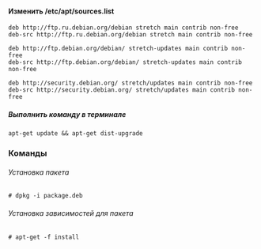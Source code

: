 #### Изменить /etc/apt/sources.list

```
deb http://ftp.ru.debian.org/debian stretch main contrib non-free
deb-src http://ftp.ru.debian.org/debian stretch main contrib non-free

deb http://ftp.debian.org/debian/ stretch-updates main contrib non-free
deb-src http://ftp.debian.org/debian/ stretch-updates main contrib non-free

deb http://security.debian.org/ stretch/updates main contrib non-free
deb-src http://security.debian.org/ stretch/updates main contrib non-free
```

##### Выполнить команду в терминале
```
apt-get update && apt-get dist-upgrade
```

### Команды

###### Установка пакета

```
# dpkg -i package.deb
```

###### Установка зависимостей для пакета

```
# apt-get -f install
```